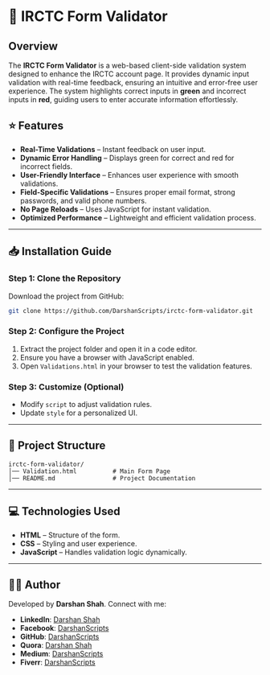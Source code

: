 # 📝 IRCTC Form Validator

## Overview

The **IRCTC Form Validator** is a web-based client-side validation system designed to enhance the IRCTC account page. It provides dynamic input validation with real-time feedback, ensuring an intuitive and error-free user experience. The system highlights correct inputs in **green** and incorrect inputs in **red**, guiding users to enter accurate information effortlessly.

## ⭐ Features

- **Real-Time Validations** – Instant feedback on user input.
- **Dynamic Error Handling** – Displays green for correct and red for incorrect fields.
- **User-Friendly Interface** – Enhances user experience with smooth validations.
- **Field-Specific Validations** – Ensures proper email format, strong passwords, and valid phone numbers.
- **No Page Reloads** – Uses JavaScript for instant validation.
- **Optimized Performance** – Lightweight and efficient validation process.

---

## 📥 Installation Guide

### Step 1: Clone the Repository
Download the project from GitHub:
```sh
git clone https://github.com/DarshanScripts/irctc-form-validator.git
```

### Step 2: Configure the Project
1. Extract the project folder and open it in a code editor.
2. Ensure you have a browser with JavaScript enabled.
3. Open `Validations.html` in your browser to test the validation features.

### Step 3: Customize (Optional)
- Modify `script` to adjust validation rules.
- Update `style` for a personalized UI.

---

## 📂 Project Structure

```
irctc-form-validator/
│── Validation.html          # Main Form Page
│── README.md                # Project Documentation
```

---

## 💻 Technologies Used
- **HTML** – Structure of the form.
- **CSS** – Styling and user experience.
- **JavaScript** – Handles validation logic dynamically.

---

## 👨‍💻 Author
Developed by **Darshan Shah**. Connect with me:

- **LinkedIn**: [Darshan Shah](https://www.linkedin.com/in/darshan-shah-tech/)
- **Facebook**: [DarshanScripts](https://www.facebook.com/DarshanScripts)
- **GitHub**: [DarshanScripts](https://github.com/DarshanScripts)
- **Quora**: [Darshan Shah](https://www.quora.com/profile/Darshan-Shah-1056)
- **Medium**: [DarshanScripts](https://medium.com/@DarshanScripts)
- **Fiverr**: [DarshanScripts](https://www.fiverr.com/darshanscripts)

